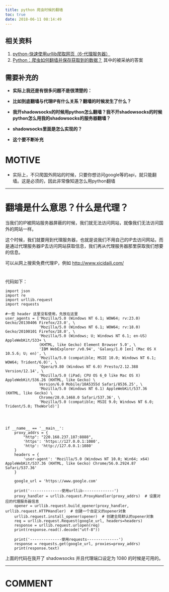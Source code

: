```yaml
---
title: python 爬虫时候的翻墙
toc: true
date: 2018-06-11 08:14:49
---
```


## 相关资料

1. [python-快速使用urllib爬取网页（6-代理服务器）](https://blog.csdn.net/qq_38262266/article/details/78883760)
2. [Python：爬虫如何翻墙并保存获取到的数据？](https://segmentfault.com/q/1010000008986220/a-1020000012102139) 其中的被采纳的答案




## 需要补充的






  * **实际上我还是有很多问题不是很清楚的：**


  * **比如到底翻墙与代理IP有什么关系？翻墙的时候发生了什么？**


  * **我开shadowsocks的时候用python怎么翻墙？我不开shadowsocks的时候python怎么用我的shadowsocks的服务器翻墙？**


  * **shadowsocks里面是怎么实现的？**


  * **这个要不断补充**




# MOTIVE






  * 实际上，不只爬国外网站的时候，只要你想访问google等的api，就只能翻墙。这是必须的，因此非常像知道怎么用python翻墙





* * *






#




# 翻墙是什么意思？什么是代理？


当我们的IP被网站服务器屏蔽的时候，我们就无法访问网站，就像我们无法访问国外的网站一样。

这个时候，我们就要用到代理服务器，也就是说我们不用自己的IP去访问网站，而是通过代理服务器IP去访问网站获取信息，我们再从代理服务器那里获取我们想要的信息。

可以从网上搜索免费代理IP，例如 http://www.xicidaili.com/


#




代码如下：


    import json
    import re
    import urllib.request
    import requests

    #一些 header 这里没有使用，先放在这里
    user_agents = ['Mozilla/5.0 (Windows NT 6.1; WOW64; rv:23.0) Gecko/20130406 Firefox/23.0', \
                   'Mozilla/5.0 (Windows NT 6.1; WOW64; rv:18.0) Gecko/20100101 Firefox/18.0', \
                   'Mozilla/5.0 (Windows; U; Windows NT 6.1; en-US) AppleWebKit/533+ \
                   (KHTML, like Gecko) Element Browser 5.0', \
                   'IBM WebExplorer /v0.94', 'Galaxy/1.0 [en] (Mac OS X 10.5.6; U; en)', \
                   'Mozilla/5.0 (compatible; MSIE 10.0; Windows NT 6.1; WOW64; Trident/6.0)', \
                   'Opera/9.80 (Windows NT 6.0) Presto/2.12.388 Version/12.14', \
                   'Mozilla/5.0 (iPad; CPU OS 6_0 like Mac OS X) AppleWebKit/536.26 (KHTML, like Gecko) \
                   Version/6.0 Mobile/10A5355d Safari/8536.25', \
                   'Mozilla/5.0 (Windows NT 6.1) AppleWebKit/537.36 (KHTML, like Gecko) \
                   Chrome/28.0.1468.0 Safari/537.36', \
                   'Mozilla/5.0 (compatible; MSIE 9.0; Windows NT 6.0; Trident/5.0; TheWorld)']




    if __name__ == '__main__':
        proxy_addrs = {
            "http": "220.168.237.187:8888",
            'https': 'https://127.0.0.1:1080',
            'http': 'http://127.0.0.1:1080'
        }
        headers = {
            'user-agent': 'Mozilla/5.0 (Windows NT 10.0; Win64; x64) AppleWebKit/537.36 (KHTML, like Gecko) Chrome/56.0.2924.87 Safari/537.36'
        }

        google_url = 'https://www.google.com'

        print('--------------使用urllib--------------')
        proxy_handler = urllib.request.ProxyHandler(proxy_addrs)  # 设置对应的代理服务器信息
        opener = urllib.request.build_opener(proxy_handler, urllib.request.HTTPHandler)  # 创建一个自定义的opener对象
        urllib.request.install_opener(opener)  # 创建全局默认的opener对象
        req = urllib.request.Request(google_url, headers=headers)
        response = urllib.request.urlopen(req)
        print(response.read().decode("utf-8"))

        print('--------------使用requests--------------')
        response = requests.get(google_url, proxies=proxy_addrs)
        print(response.text)




上面的代码在我开了 shadowsocks 并且代理端口设定为 1080 的时候是可用的。















* * *





# COMMENT
